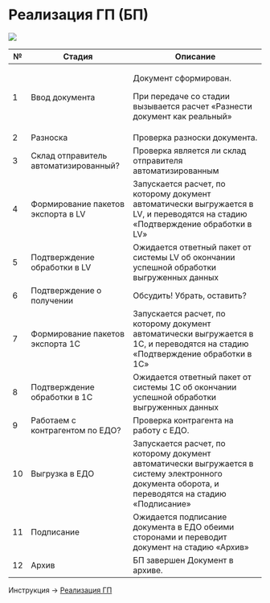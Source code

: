 # Реализация ГП (БП)

![](<../../../.gitbook/assets/image (112).png>)

| №  | Стадия                                | Описание                                                                                                                                          |
| -- | ------------------------------------- | ------------------------------------------------------------------------------------------------------------------------------------------------- |
| 1  | Ввод документа                        | <p>Документ сформирован.</p><p>При передаче со стадии вызывается расчет «Разнести документ как реальный»</p>                                      |
| 2  | Разноска                              | Проверка разноски документа.                                                                                                                      |
| 3  | Склад отправитель автоматизированный? | Проверка является ли склад отправителя автоматизированным                                                                                         |
| 4  | Формирование пакетов экспорта в LV    | Запускается расчет, по которому документ автоматически выгружается в LV, и переводятся на стадию «Подтверждение обработки в LV»                   |
| 5  | Подтверждение обработки в LV          | Ожидается ответный пакет от системы LV об окончании успешной обработки выгруженных данных                                                         |
| 6  | Подтверждение о получении             | Обсудить! Убрать, оставить?                                                                                                                       |
| 7  | Формирование пакетов экспорта 1С      | Запускается расчет, по которому документ автоматически выгружается в 1C, и переводятся на стадию «Подтверждение обработки в 1С»                   |
| 8  | Подтверждение обработки в 1С          | Ожидается ответный пакет от системы 1C об окончании успешной обработки выгруженных данных                                                         |
| 9  | Работаем с контрагентом по ЕДО?       | Проверка контрагента на работу с ЕДО.                                                                                                             |
| 10 | Выгрузка в ЕДО                        | Запускается расчет, по которому документ автоматически выгружается в систему электронного документа оборота, и переводятся на стадию «Подписание» |
| 11 | Подписание                            | Ожидается подписание документа в ЕДО обеими сторонами и переводит документ на стадию «Архив»                                                      |
| 12 | Архив                                 | БП завершен Документ в архиве.                                                                                                                    |

Инструкция -> [Реализация ГП](../realizaciya-produkcii.md)
